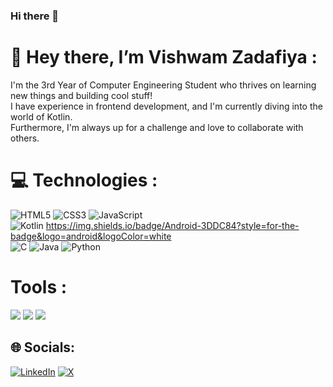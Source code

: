 ### Hi there 👋


<!--
**Vishwam1158/Vishwam1158** is a ✨ _special_ ✨ repository because its `README.md` (this file) appears on your GitHub profile.

Here are some ideas to get you started:

- 🔭 I’m currently working on ...
- 🌱 I’m currently learning ...
- 👯 I’m looking to collaborate on ...
- 🤔 I’m looking for help with ...
- 💬 Ask me about ...
- 📫 How to reach me: ...
- 😄 Pronouns: ...
- ⚡ Fun fact: ...
-->

# 👋 Hey there, I’m Vishwam Zadafiya :
I'm the 3rd Year of Computer Engineering Student who thrives on learning new things and building cool stuff! <br>I have experience in frontend development, and I'm currently diving into the world of Kotlin. <br>Furthermore, I'm always up for a challenge and love to collaborate with others.


# 💻 Technologies :
![HTML5](https://img.shields.io/badge/html5-%23E34F26.svg?style=for-the-badge&logo=html5&logoColor=white) ![CSS3](https://img.shields.io/badge/css3-%231572B6.svg?style=for-the-badge&logo=css3&logoColor=white) ![JavaScript](https://img.shields.io/badge/javascript-%23323330.svg?style=for-the-badge&logo=javascript&logoColor=%23F7DF1E) 
<br> ![Kotlin](https://img.shields.io/badge/kotlin-%237F52FF.svg?style=for-the-badge&logo=kotlin&logoColor=white) https://img.shields.io/badge/Android-3DDC84?style=for-the-badge&logo=android&logoColor=white 
<br>![C](https://img.shields.io/badge/c-%2300599C.svg?style=for-the-badge&logo=c&logoColor=white) ![Java](https://img.shields.io/badge/java-%23ED8B00.svg?style=for-the-badge&logo=openjdk&logoColor=white) 
 ![Python](https://img.shields.io/badge/python-3670A0?style=for-the-badge&logo=python&logoColor=ffdd54)

# Tools : 
<img src="https://img.shields.io/badge/Visual%20Studio%20Code-0078d7.svg?style=for-the-badge&logo=visual-studio-code&logoColor=white"> <img src="https://img.shields.io/badge/Android%20Studio-3DDC84.svg?style=for-the-badge&logo=android-studio&logoColor=white">
<img src="https://img.shields.io/badge/git-%23F05033.svg?style=for-the-badge&logo=git&logoColor=white">

## 🌐 Socials:
[![LinkedIn](https://img.shields.io/badge/LinkedIn-%230077B5.svg?logo=linkedin&logoColor=white)](https://linkedin.com/in/in/vishwam-zadafiya-87863423a) [![X](https://img.shields.io/badge/X-black.svg?logo=X&logoColor=white)](https://x.com/@Vishwam1158) 
